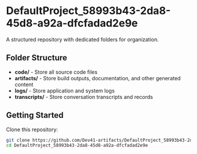 # DefaultProject_58993b43-2da8-45d8-a92a-dfcfadad2e9e
A structured repository with dedicated folders for organization.

## Folder Structure

- **code/** - Store all source code files
- **artifacts/** - Store build outputs, documentation, and other generated content
- **logs/** - Store application and system logs
- **transcripts/** - Store conversation transcripts and records

## Getting Started

Clone this repository:
```bash
git clone https://github.com/Dev41-artifacts/DefaultProject_58993b43-2da8-45d8-a92a-dfcfadad2e9e
cd DefaultProject_58993b43-2da8-45d8-a92a-dfcfadad2e9e
```
